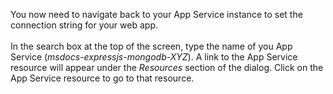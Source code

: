 You now need to navigate back to your App Service instance to set the connection string for your web app.<br>
<br>
In the search box at the top of the screen, type the name of you App Service (*msdocs-expressjs-mongodb-XYZ*). A link to the App Service resource will appear under the *Resources* section of the dialog.  Click on the App Service resource to go to that resource.